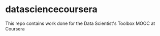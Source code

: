 datasciencecoursera
===================

This repo contains work done for the Data Scientist's Toolbox MOOC at Coursera
